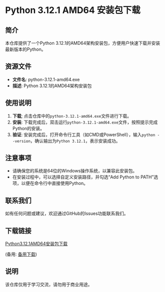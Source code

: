 # Python 3.12.1 AMD64 安装包下载

## 简介

本仓库提供了一个Python 3.12.1的AMD64架构安装包，方便用户快速下载并安装最新版本的Python。

## 资源文件

- **文件名**: python-3.12.1-amd64.exe
- **描述**: Python 3.12.1的AMD64架构安装包

## 使用说明

1. **下载**; 点击仓库中的`python-3.12.1-amd64.exe`文件进行下载。
2. **安装**: 下载完成后，双击运行`python-3.12.1-amd64.exe`文件，按照提示完成Python的安装。
3. **验证**: 安装完成后，打开命令行工具（如CMD或PowerShell），输入`python --version`，确认输出为`Python 3.12.1`，表示安装成功。

## 注意事项

- 请确保您的系统是64位的Windows操作系统，以兼容此安装包。
- 在安装过程中，可以选择自定义安装路径，并勾选“Add Python to PATH”选项，以便在命令行中直接使用Python。

## 联系我们

如有任何问题或建议，欢迎通过GitHub的Issues功能联系我们。

## 下载链接
[Python3.12.1AMD64安装包下载](https://pan.quark.cn/s/c7fadb32908b) 

(备用: [备用下载](https://pan.baidu.com/s/1kOxactOuE7nhlQJ2xPj3lg?pwd=1234))

## 说明

该仓库仅用于学习交流，请勿用于商业用途。
